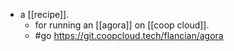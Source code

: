 - a [[recipe]].
  - for running an [[agora]] on [[coop cloud]].
  - #go https://git.coopcloud.tech/flancian/agora
